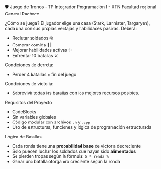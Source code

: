 🛡️ Juego de Tronos - TP Integrador Programación I - UTN Facultad regional General Pacheco

¿Cómo se juega?
El jugador elige una casa (Stark, Lannister, Targaryen), cada una con sus propias ventajas y habilidades pasivas. Deberá:

- Reclutar soldados 🪖
- Comprar comida 🍗|
- Mejorar habilidades activas ✨
- Enfrentar 10 batallas ⚔️
  
Condiciones de derrota:
- Perder 4 batallas = fin del juego

Condiciones de victoria:
- Sobrevivir todas las batallas con los mejores recursos posibles.

Requisitos del Proyecto
- CodeBlocks
- Sin variables globales
- Código modular con archivos `.h` y `.cpp`
- Uso de estructuras, funciones y lógica de programación estructurada

Lógica de Batallas
- Cada ronda tiene una **probabilidad base** de victoria decreciente
- Solo pueden luchar los soldados que hayan sido **alimentados**
- Se pierden tropas según la fórmula: `5 * ronda %`
- Ganar una batalla otorga oro creciente según la ronda

